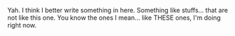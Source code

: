 Yah. I think I better write something in here.
Something like stuffs... that are not like this one.
You know the ones I mean... like THESE ones, I'm doing right now.